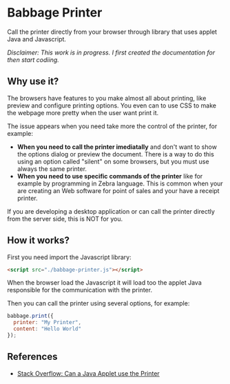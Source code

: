 # Babbage Printer

Call the printer directly from your browser through library that uses applet
Java and Javascript.

*Disclaimer: This work is in progress. I first created the documentation for
then start codiing.*

## Why use it?

The browsers have features to you make almost all about printing, like preview
and configure printing options. You even can to use CSS to make the webpage
more pretty when the user want print it.

The issue appears when you need take more the control of the printer, for
example:

* __When you need to call the printer imediatally__ and don't want to show the
  options dialog or preview the document. There is a way to do this using an
  option called "silent" on some browsers, but you must use always the same
  printer.
* __When you need to use specific commands of the printer__ like for example by
  programming in Zebra language. This is common when your are creating an Web
  software for point of sales and your have a receipt printer.

If you are developing a desktop application or can call the printer directly
from the server side, this is NOT for you.

##  How it works?

First you need import the Javascript library:

``` html
<script src="./babbage-printer.js"></script>
```

When the browser load the Javascript it will load too the applet Java
responsible for the communication with the printer.

Then you can call the printer using several options, for example:

``` javascript
babbage.print({
  printer: "My Printer",
  content: "Hello World"
});
```

## References

* [Stack Overflow: Can a Java Applet use the Printer](http://stackoverflow.com/questions/438397/can-a-java-applet-use-the-printer)

